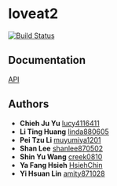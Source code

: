 # loveat2
[![Build Status](https://travis-ci.com/creek0810/loveat2.svg?branch=master)](https://travis-ci.com/creek0810/loveat2)

## Documentation
[API](https://app.swaggerhub.com/apis-docs/creek0810/loveat2/1.0.0#/)

## Authors

- **Chieh Ju Yu** [lucy4116411](https://github.com/lucy4116411)
- **Li Ting Huang** [linda880605](https://github.com/linda880605)
- **Pei Tzu Li** [muyumiya1201](https://github.com/muyumiya1201)
- **Shan Lee** [shanlee870502](https://github.com/shanlee870502)
- **Shin Yu Wang** [creek0810](https://github.com/creek0810)
- **Ya Fang Hsieh** [HsiehChin](https://github.com/HsiehChin)
- **Yi Hsuan Lin** [amity871028](https://github.com/amity871028)

